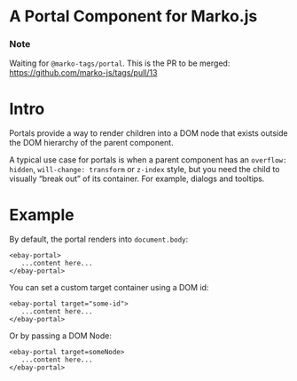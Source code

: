 # A Portal Component for Marko.js

### Note
Waiting for `@marko-tags/portal`. This is the PR to be merged: https://github.com/marko-js/tags/pull/13

# Intro

Portals provide a way to render children into a DOM node that exists outside the DOM hierarchy of the parent component.

A typical use case for portals is when a parent component has an `overflow: hidden`, `will-change: transform` or `z-index` style, but you need the child to visually “break out” of its container. For example, dialogs and tooltips.

# Example

By default, the portal renders into `document.body`:

```marko
<ebay-portal>
   ...content here...
</ebay-portal>
```

You can set a custom target container using a DOM id:

```marko
<ebay-portal target="some-id">
   ...content here...
</ebay-portal>
```

Or by passing a DOM Node:

```marko
<ebay-portal target=someNode>
   ...content here...
</ebay-portal>
```
